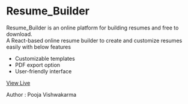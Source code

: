 # Resume_Builder
Resume_Builder is an online platform for building resumes and free to download.
<br>
A React-based online resume builder to create and customize resumes easily with below features
<ul>
  <li>Customizable templates</li>
  <li>PDF export option</li>
  <li>User-friendly interface</li>
</ul>

<a href="https://resume-builder-8606.onrender.com/">View Live</a>

Author : Pooja Vishwakarma
